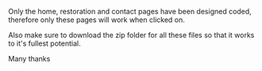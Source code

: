 Only the home, restoration and contact pages have been designed coded, therefore only these pages will work when clicked on.

Also make sure to download the zip folder for all these files so that it works to it's fullest potential. 

Many thanks
